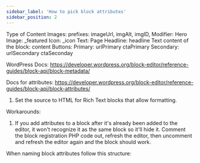 ```yaml
---
sidebar_label: 'How to pick block attributes'
sidebar_position: 2
---
```


Type of Content
Images:
    prefixes:
        imageUrl,
        imgAlt,
        imgID,
    Modifier:
        Hero Image: _featured
        Icon: _icon
Text:
    Page Headline: headline
    Text content of the block: content
Buttons:
    Primary:
        urlPrimary
        ctaPrimary
    Secondary:
        urlSecondary
        ctaSeconday

WordPress Docs: https://developer.wordpress.org/block-editor/reference-guides/block-api/block-metadata/

Docs for attributes: https://developer.wordpress.org/block-editor/reference-guides/block-api/block-attributes/

1. Set the source to HTML for Rich Text blocks that allow formatting.

Workarounds:
1. If you add attributes to a block after it's already been added to the editor, it won't recognize it as the same block so it'll hide it. Comment the block registration PHP code out, refresh the editor, then uncomment and refresh the editor again and the block should work. 

When naming block attributes follow this structure:

